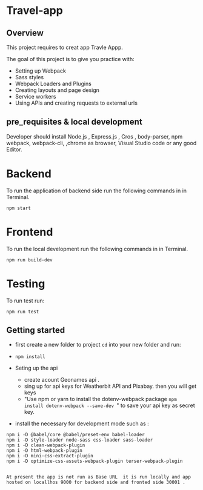 # Travel-app
 

## Overview
This project requires to creat app Travle Appp. 
 
The goal of this project is to give you practice with:
- Setting up Webpack
- Sass styles
- Webpack Loaders and Plugins
- Creating layouts and page design
- Service workers
- Using APIs and creating requests to external urls
 
## pre_requisites & local development

Developer should install Node.js , Express.js , Cros , body-parser, npm 
 webpack, webpack-cli,  ,chrome as browser, Visual Studio code or any good Editor.
# Backend 
To run the application of backend side run the following commands in in Terminal.
```
npm start 
``` 
# Frontend 
To run the local development run the following commands in in Terminal.
```
npm run build-dev
```
# Testing 
To run  test  run:
```
npm run test
```

## Getting started
*  first create a new folder to project `cd` into your new folder and run:
- `npm install`
*  Seting up the api  
   *   create acount  Geonames api .
   * sing up for   api keys for  Weatherbit API and  Pixabay.  then you will get keys  
   *  "Use npm or yarn to install the dotenv-webpack package ```npm install dotenv-webpack --save-dev ```" to save     your api key as secret key.

* install the necessary for development mode such as :
```
npm i -D @babel/core @babel/preset-env babel-loader
npm i -D style-loader node-sass css-loader sass-loader
npm i -D clean-webpack-plugin
npm i -D html-webpack-plugin
npm i -D mini-css-extract-plugin
npm i -D optimize-css-assets-webpack-plugin terser-webpack-plugin

 
At present the app is not run as Base URL  it is run locally and app hosted on locallhos 9000 for backend side and fronted side 30001 .